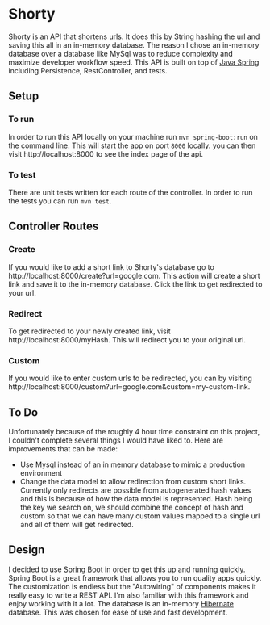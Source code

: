 # Shorty
Shorty is an API that shortens urls. It does this by String hashing the url and saving this all in an in-memory
database. The reason I chose an in-memory database over a database like MySql was to reduce complexity and maximize
developer workflow speed. This API is built on top of [Java Spring](https://spring.io) including Persistence, 
RestController, and tests.

## Setup
### To run
In order to run this API locally on your machine run `mvn spring-boot:run` on the command line.
This will start the app on port `8000` locally. you can then visit http://localhost:8000 to see the
index page of the api.

### To test
There are unit tests written for each route of the controller. In order to run the tests you can run
`mvn test`.

## Controller Routes
### Create
If you would like to add a short link to Shorty's database go to http://localhost:8000/create?url=google.com.
This action will create a short link and save it to the in-memory database. Click the link to get redirected to your
url.

### Redirect
To get redirected to your newly created link, visit http://localhost:8000/myHash. This will redirect you to your original
url.

### Custom
If you would like to enter custom urls to be redirected, you can by visiting http://localhost:8000/custom?url=google.com&custom=my-custom-link.

## To Do
Unfortunately because of the roughly 4 hour time constraint on this project, I couldn't complete several things
I would have liked to. Here are improvements that can be made:
- Use Mysql instead of an in memory database to mimic a production environment
- Change the data model to allow redirection from custom short links. Currently only redirects are possible
from autogenerated hash values and this is because of how the data model is represented. Hash being the key we search on,
we should combine the concept of hash and custom so that we can have many custom values mapped to a single
url and all of them will get redirected.

## Design
I decided to use [Spring Boot](https://spring.io/projects/spring-boot) in order to get this up and running quickly. Spring Boot is a great
framework that allows you to run quality apps quickly. The customization is endless but the "Autowiring" of components makes it really
easy to write a REST API. I'm also familiar with this framework and enjoy working with it a lot. The database is an in-memory [Hibernate](https://hibernate.org)
database. This was chosen for ease of use and fast development.
